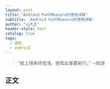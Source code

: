 ```yaml
---
layout: post
title: "Android PathMeasure的使用详解"
subtitle: 'Android PathMeasure的使用详解'
author: "山大王"
header-style: text
catalog: true
tags:
  - 源码
  - android
---
```

> “纸上得来终觉浅，绝知此事要躬行。”
	--陆游

## 正文
